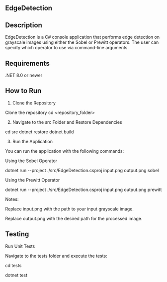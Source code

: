 ## EdgeDetection

## Description

EdgeDetection is a C# console application that performs edge detection on grayscale images using either the Sobel or Prewitt operators. The user can specify which operator to use via command-line arguments.

## Requirements

.NET 8.0 or newer


## How to Run

1. Clone the Repository

Clone the repository
cd <repository_folder>

2. Navigate to the src Folder and Restore Dependencies

cd src
dotnet restore
dotnet build

3. Run the Application

You can run the application with the following commands:

Using the Sobel Operator

dotnet run --project ./src/EdgeDetection.csproj input.png output.png sobel

Using the Prewitt Operator

dotnet run --project ./src/EdgeDetection.csproj input.png output.png prewitt

Notes:

Replace input.png with the path to your input grayscale image.

Replace output.png with the desired path for the processed image.


## Testing

Run Unit Tests

Navigate to the tests folder and execute the tests:

cd tests

dotnet test



